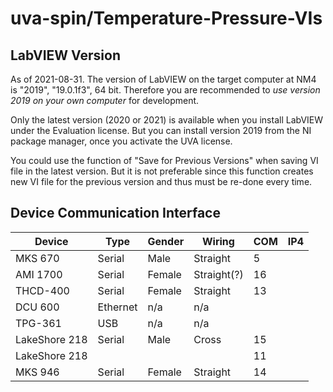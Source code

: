 # uva-spin/Temperature-Pressure-VIs

## LabVIEW Version

As of 2021-08-31.
The version of LabVIEW on the target computer at NM4 is "2019", "19.0.1f3", 64 bit.
Therefore you are recommended to *use version 2019 on your own computer* for development.

Only the latest version (2020 or 2021) is available when you install LabVIEW under the Evaluation license.
But you can install version 2019 from the NI package manager, once you activate the UVA license.

You could use the function of "Save for Previous Versions" when saving VI file in the latest version.
But it is not preferable since this function creates new VI file for the previous version and thus must be re-done every time.


## Device Communication Interface

| Device        | Type     | Gender | Wiring      | COM | IP4 |
| ------------- | -------- | ------ | ----------- | --- | --- |
| MKS 670       | Serial   | Male   | Straight    |  5  |     |
| AMI 1700      | Serial   | Female | Straight(?) | 16  |     |
| THCD-400      | Serial   | Female | Straight    | 13  |     |
| DCU 600       | Ethernet | n/a    | n/a         |     |     |
| TPG-361       | USB      | n/a    | n/a         |     |     |
| LakeShore 218 | Serial   | Male   | Cross       | 15  |     |
| LakeShore 218	|          |        |             | 11  |     |
| MKS 946       | Serial   | Female | Straight    | 14  |     |
